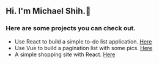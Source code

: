 ## Hi. I'm Michael Shih.👋

### Here are some projects you can check out.

+ Use React to build a simple to-do list application. [Here](https://michael0423.github.io/react-to-do-list/)
+ Use Vue to build a pagination list with some pics. [Here](https://michael0423.github.io/pokedex/)
+ A simple shopping site with React. [Here](https://michael0423.github.io/pinkoi-project/)

<!-- ![user's github stats](https://github-readme-stats.vercel.app/api?username=Michael0423&theme=vue-dark)

![trophy](https://github-profile-trophy.vercel.app/?username=Michael0423)

![Top Langs](https://github-readme-stats.vercel.app/api/top-langs/?username=Michael0423) -->

<!--
**Michael0423/Michael0423** is a ✨ _special_ ✨ repository because its `README.md` (this file) appears on your GitHub profile.

Here are some ideas to get you started:

- 🔭 I’m currently working on ...
- 🌱 I’m currently learning ...
- 👯 I’m looking to collaborate on ...
- 🤔 I’m looking for help with ...
- 💬 Ask me about ...
- 📫 How to reach me: ...
- 😄 Pronouns: ...
- ⚡ Fun fact: ...
-->
